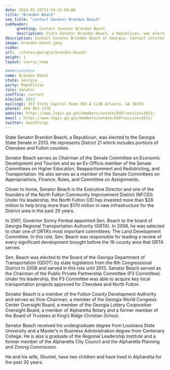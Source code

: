 ```yaml
---
date: 2024-02-15T11:54:12-05:00
title: "Brandon Beach"
seo_title: "contact Senator Brandon Beach"
subheader:
     greeting: Contact Senator Brandon Beach
     description: State Senator Brandon Beach, a Republican, was elected to the Georgia State Senate in 2013. He represents District 21 which includes portions of Cherokee and Fulton counties.
description: Contact Senator Brandon Beach of Georgia. Contact information for Brandon Beach includes email address, phone number, and mailing address.
image: brandon-beach.jpeg
video:
url:  /states/georgia/brandon-beach/
weight: 1
layout: course_home

####candidate
name: Brandon Beach
state: Georgia
party: Republican
role: Senator
inoffice: current
elected: 2013
mailing1: 353 State Capitol Room 303-A CLOB Atlanta, GA 30334
phone1: 404-463-1378
website: https://www.legis.ga.gov/members/senate/840?session=1031/
email : https://www.legis.ga.gov/members/senate/840?session=1031/
twitter: beachforga
---
```


State Senator Brandon Beach, a Republican, was elected to the Georgia State Senate in 2013. He represents District 21 which includes portions of Cherokee and Fulton counties.

Senator Beach serves as Chairman of the Senate Committee on Economic Development and Tourism and as an Ex-Officio member of the Senate Committees on Higher Education, Reapportionment and Redistricting, and Transportation. He also serves as a member of the Senate Committees on Appropriations, Finance, Rules, and Committee on Assignments.

Closer to home, Senator Beach is the Executive Director and one of the founders of the North Fulton Community Improvement District (NFCID). Under his leadership, the North Fulton CID has invested more than $28 million to help bring more than $170 million in new infrastructure for the District area in the past 20 years.

In 2001, Governor Sonny Perdue appointed Sen. Beach to the board of Georgia Regional Transportation Authority (GRTA). In 2008, he was selected to chair one of GRTA’s most important committees: The Land Development Committee. In this role, Sen. Beach was responsible for leading a review of every significant development brought before the 16-county area that GRTA serves.

Sen. Beach was elected to the Board of the Georgia Department of Transportation (GDOT) by state legislators from the 6th Congressional District in 2008 and served in this role until 2013. Senator Beach served as the Chairman of the Public Private Partnership Committee (P3 Committee). Under his leadership, the P3 Committee was able to acquire key local transportation projects approved for Cherokee and North Fulton.

Senator Beach is a member of the Fulton County Development Authority and serves as Vice-Chairman, a member of the Georgia World Congress Center Oversight Board, a member of the Georgia Lottery Corporation Oversight Board, a member of Alpharetta Rotary and a former member of the Board of Trustees at King’s Ridge Christian School.

Senator Beach received his undergraduate degree from Louisiana State University and a Master’s in Business Administration degree from Centenary College. He is also a graduate of the Regional Leadership Institute and a former member of the Alpharetta City Council and the Alpharetta Planning and Zoning Commission.

He and his wife, Shuntel, have two children and have lived in Alpharetta for the past 30 years.
